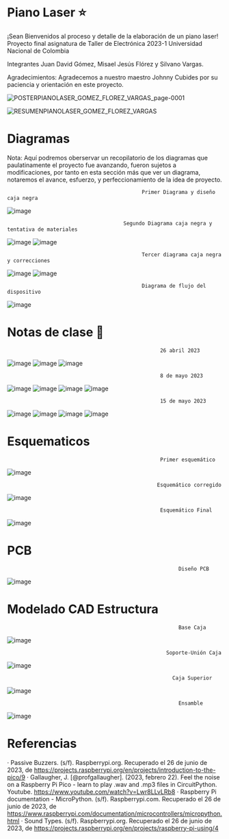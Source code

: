 # Piano Laser ⭐
¡Sean Bienvenidos al proceso y detalle de la elaboración de un piano laser!
Proyecto final asignatura de Taller de Electrónica 2023-1 
Universidad Nacional de Colombia

Integrantes 
Juan David Gómez, Misael Jesús Flórez y Silvano Vargas.

Agradecimientos: 
Agradecemos a nuestro maestro Johnny Cubides por su paciencia y orientación en este proyecto. 


![POSTERPIANOLASER_GOMEZ_FLOREZ_VARGAS_page-0001](https://github.com/misaeljesus/Documentacion_Piano-Laser/assets/79709849/c84a1680-75af-47bc-ae0d-d70825e298e2)

![RESUMENPIANOLASER_GOMEZ_FLOREZ_VARGAS](https://github.com/misaeljesus/Documentacion_Piano-Laser/assets/79709849/c58b76c6-6729-4b8c-bb6c-4bde19c0708d)

# Diagramas 
Nota: Aquí podremos oberservar un recopilatorio de los diagramas que paulatinamente el proyecto fue avanzando, fueron sujetos a modificaciones, 
      por tanto en esta sección más que ver un diagrama, notaremos el avance, esfuerzo, y perfeccionamiento de la idea de proyecto. 

                                                Primer Diagrama y diseño caja negra

![image](https://github.com/misaeljesus/Documentacion_Piano-Laser/assets/79709849/a4216580-9ff6-4596-8b49-e20a904aff4f)

                                          Segundo Diagrama caja negra y tentativa de materiales

![image](https://github.com/misaeljesus/Documentacion_Piano-Laser/assets/79709849/020067be-1baa-4b07-ac35-63cb16e2b9cc)
![image](https://github.com/misaeljesus/Documentacion_Piano-Laser/assets/79709849/4c06671e-ba7f-4cbd-93f5-63c507123d86)



                                                Tercer diagrama caja negra y correcciones 
                                                
![image](https://github.com/misaeljesus/Documentacion_Piano-Laser/assets/79709849/23d1df7e-52a5-4733-b6ee-a6c006916df2)
![image](https://github.com/misaeljesus/Documentacion_Piano-Laser/assets/79709849/1ae4b010-bf91-47c8-9a05-78d8f132eaf1)

                                                Diagrama de flujo del dispositivo

![image](https://github.com/misaeljesus/Documentacion_Piano-Laser/assets/79709849/9049fe9c-aff5-418c-a601-19aea8699edf)

# Notas de clase 🧐

                                                      26 abril 2023
![image](https://github.com/misaeljesus/Documentacion_Piano-Laser/assets/79709849/11139d88-608b-4323-acb5-6775a2348c1d)
![image](https://github.com/misaeljesus/Documentacion_Piano-Laser/assets/79709849/d550873c-54a8-48cf-8054-3f2c90b101ee)
![image](https://github.com/misaeljesus/Documentacion_Piano-Laser/assets/79709849/69ac4c4d-95f5-4c88-bbb4-b4ed02a1e138)

                                                      8 de mayo 2023
![image](https://github.com/misaeljesus/Documentacion_Piano-Laser/assets/79709849/683e210e-32e5-4d37-934c-1cf86faa8633)
![image](https://github.com/misaeljesus/Documentacion_Piano-Laser/assets/79709849/4f6f6cbc-6936-410b-a097-973682d1f1fb)
![image](https://github.com/misaeljesus/Documentacion_Piano-Laser/assets/79709849/b5371f48-d717-4fd2-9bb2-cdb2fe101b92)
![image](https://github.com/misaeljesus/Documentacion_Piano-Laser/assets/79709849/f2f1835d-7839-46d4-ac8a-4344de293a07)

                                                      15 de mayo 2023 
![image](https://github.com/misaeljesus/Documentacion_Piano-Laser/assets/79709849/a2beedcc-091c-4bf8-b230-af3d237c7f60)
![image](https://github.com/misaeljesus/Documentacion_Piano-Laser/assets/79709849/909c778e-86e3-4cb8-86e0-fd443649515d)
![image](https://github.com/misaeljesus/Documentacion_Piano-Laser/assets/79709849/ba3b7881-4d2f-4012-859e-ff4585f23a86)
![image](https://github.com/misaeljesus/Documentacion_Piano-Laser/assets/79709849/1d54c97b-601f-44cc-83e0-7903e7b8aaab)


# Esquematicos 

                                                      Primer esquemático
![image](https://github.com/misaeljesus/Documentacion_Piano-Laser/assets/79709849/48cff56e-1f06-49b9-bdf0-9958b823dea0)

                                                     Esquemático corregido 
![image](https://github.com/misaeljesus/Documentacion_Piano-Laser/assets/79709849/736b19ac-47e0-4547-983d-f3ff6bbed162)

                                                      Esquemático Final 
![image](https://github.com/misaeljesus/Documentacion_Piano-Laser/assets/79709849/cbafcd2d-36ab-4617-aa16-708d9912f430)


# PCB

                                                            Diseño PCB
![image](https://github.com/misaeljesus/Documentacion_Piano-Laser/assets/79709849/0abd23b4-fec6-4644-9278-ff08844e59d0)


# Modelado CAD Estructura 

                                                            Base Caja 
![image](https://github.com/misaeljesus/Documentacion_Piano-Laser/assets/79709849/37ff02df-56ec-4036-b4c6-427d5af6f39a)

                                                        Soporte-Unión Caja
![image](https://github.com/misaeljesus/Documentacion_Piano-Laser/assets/79709849/e86860af-08a0-4bca-baf0-84655e1e6ad2)

                                                          Caja Superior
![image](https://github.com/misaeljesus/Documentacion_Piano-Laser/assets/79709849/c07bfcad-13e0-4c1f-bf32-18e2a99034b6)

                                                            Ensamble 
![image](https://github.com/misaeljesus/Documentacion_Piano-Laser/assets/79709849/fb20b0fe-9324-4831-968d-6b30b4dd19eb)


# Referencias 

· Passive Buzzers. (s/f). Raspberrypi.org. Recuperado el 26 de junio de 2023, de https://projects.raspberrypi.org/en/projects/introduction-to-the-pico/9
· Gallaugher, J. [@profgallaugher]. (2023, febrero 22). Feel the noise on a Raspberry Pi Pico - learn to play .wav and .mp3 files in CircuitPython. Youtube. https://www.youtube.com/watch?v=Lwr8LLvLRb8
· Raspberry Pi documentation - MicroPython. (s/f). Raspberrypi.com. Recuperado el 26 de junio de 2023, de https://www.raspberrypi.com/documentation/microcontrollers/micropython.html
· Sound Types. (s/f). Raspberrypi.org. Recuperado el 26 de junio de 2023, de https://projects.raspberrypi.org/en/projects/raspberry-pi-using/4


























